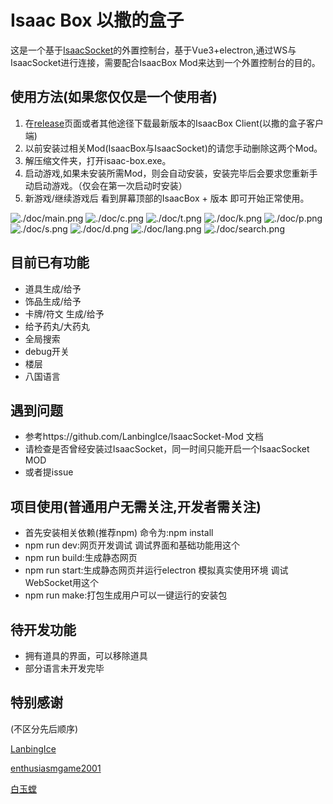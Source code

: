 # Isaac Box 以撒的盒子

这是一个基于[IsaacSocket](https://github.com/LanbingIce/IsaacSocket-Mod)的外置控制台，基于Vue3+electron,通过WS与IsaacSocket进行连接，需要配合IsaacBox Mod来达到一个外置控制台的目的。

## 使用方法(如果您仅仅是一个使用者)
1. 在[release](https://github.com/NOTF-API/IsaacBoxClient/releases/)页面或者其他途径下载最新版本的IsaacBox Client(以撒的盒子客户端)
2. 以前安装过相关Mod(IsaacBox与IsaacSocket)的请您手动删除这两个Mod。
3. 解压缩文件夹，打开isaac-box.exe。
4. 启动游戏,如果未安装所需Mod，则会自动安装，安装完毕后会要求您重新手动启动游戏。（仅会在第一次启动时安装）
6. 新游戏/继续游戏后 看到屏幕顶部的IsaacBox + 版本 即可开始正常使用。

![./doc/main.png](./doc/main.png "主画面")
![./doc/c.png](./doc/c.png "道具")
![./doc/t.png](./doc/t.png "饰品")
![./doc/k.png](./doc/k.png "卡牌与符文")
![./doc/p.png](./doc/p.png "胶囊效果")
![./doc/s.png](./doc/s.png "楼层")
![./doc/d.png](./doc/d.png "debug")
![./doc/lang.png](./doc/lang.png "八国语言")
![./doc/search.png](./doc/search.png "全局搜索")

## 目前已有功能
+ 道具生成/给予
+ 饰品生成/给予
+ 卡牌/符文 生成/给予
+ 给予药丸/大药丸
+ 全局搜索
+ debug开关
+ 楼层
+ 八国语言


## 遇到问题
+ 参考https://github.com/LanbingIce/IsaacSocket-Mod 文档
+ 请检查是否曾经安装过IsaacSocket，同一时间只能开启一个IsaacSocket MOD
+ 或者提issue

## 项目使用(普通用户无需关注,开发者需关注)
+ 首先安装相关依赖(推荐npm) 命令为:npm install
+ npm run dev:网页开发调试 调试界面和基础功能用这个
+ npm run build:生成静态网页
+ npm run start:生成静态网页并运行electron 模拟真实使用环境 调试WebSocket用这个
+ npm run make:打包生成用户可以一键运行的安装包
## 待开发功能
+ 拥有道具的界面，可以移除道具
+ 部分语言未开发完毕

## 特别感谢
(不区分先后顺序)

[LanbingIce](https://github.com/LanbingIce)

[enthusiasmgame2001](https://github.com/enthusiasmgame2001)

[白玉螳](https://space.bilibili.com/6126195)
